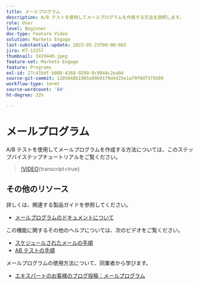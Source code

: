 ```yaml
---
title: メールプログラム
description: A/B テストを使用してメールプログラムを作成する方法を説明します。
role: User
level: Beginner
doc-type: Feature Video
solution: Marketo Engage
last-substantial-update: 2023-05-23T00:00:00Z
jira: KT-13257
thumbnail: 3419440.jpeg
feature-set: Marketo Engage
feature: Programs
exl-id: 27c41bdf-b808-4268-9299-9c9944c2ea8d
source-git-commit: 1205848b1985a99b91f9d4d25e1a79f0df379589
workflow-type: tm+mt
source-wordcount: '84'
ht-degree: 22%

---
```


# メールプログラム

A/B テストを使用してメールプログラムを作成する方法については、このステップバイステップチュートリアルをご覧ください。

>[!VIDEO](https://video.tv.adobe.com/v/3453368/?learn=on&captions=jpn){transcript=true}


## その他のリソース

詳しくは、関連する製品ガイドを参照してください。
* [ メールプログラムのドキュメントについて ](https://experienceleague.adobe.com/docs/marketo/using/product-docs/email-marketing/email-programs/creating-an-email-program/understanding-email-programs.html?lang=ja)

この機能に関するその他のヘルプについては、次のビデオをご覧ください。
* [ スケジュールされたメールの手順 ](https://experienceleague.adobe.com/docs/marketo-learn/tutorials/email-marketing/scheduled-email-watch.html?lang=ja)
* [AB テストの手順 ](https://experienceleague.adobe.com/docs/marketo-learn/tutorials/email-marketing/ab-testing-watch.html?lang=ja)

メールプログラムの使用方法について、同業者から学びます。
* [ エキスパートのお客様のブログ投稿：メールプログラム ](https://nation.marketo.com/t5/product-blogs/marketo-success-series-email-programs/ba-p/304968)
